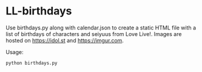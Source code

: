 # LL-birthdays
Use birthdays.py along with calendar.json to create a static HTML file with a list of birthdays of characters and seiyuus from Love Live!. Images are hosted on https://idol.st and https://imgur.com.

Usage:
```
python birthdays.py
```
